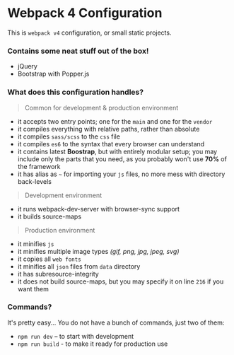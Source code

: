 # Webpack 4 Configuration

This is `webpack v4` configuration, or small static projects.


### Contains some neat stuff out of the box!

- jQuery
- Bootstrap with Popper.js


### What does this configuration handles?

> Common for development & production environment

- it accepts two entry points; one for the `main` and one for the `vendor`
- it compiles everything with relative paths, rather than absolute
- it compiles `sass/scss` to the `css` file
- it compiles `es6` to the syntax that every browser can understand
- it contains latest **Boostrap**, but with entirely modular setup; you may include only the parts that you need, as you probably won't use **70%** of the framework
- it has alias as `~` for importing your `js` files, no more mess with directory back-levels


> Development environment

- it runs webpack-dev-server with browser-sync support
- it builds source-maps


> Production environment

- it minifies `js`
- it minifies multiple image types _(gif, png, jpg, jpeg, svg)_
- it copies all `web fonts`
- it minifies all `json` files from `data` directory
- it has subresource-integrity
- it does not build source-maps, but you may specify it on line `216` if you want them


### Commands?

It's pretty easy... You do not have a bunch of commands, just two of them:

- `npm run dev` – to start with development
- `npm run build` - to make it ready for production use
